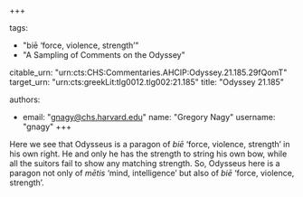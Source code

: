 +++

tags:
- "biē ‘force, violence, strength’"
- "A Sampling of Comments on the Odyssey"

citable_urn: "urn:cts:CHS:Commentaries.AHCIP:Odyssey.21.185.29fQomT"
target_urn: "urn:cts:greekLit:tlg0012.tlg002:21.185"
title: "Odyssey 21.185"

authors:
- email: "gnagy@chs.harvard.edu"
  name: "Gregory Nagy"
  username: "gnagy"
+++

<p>Here we see that Odysseus is a paragon of <em>biē</em> ‘force, violence, strength’ in his own right. He and only he has the strength to string his own bow, while all the suitors fail to show any matching strength. So, Odysseus here is a paragon not only of <em>mētis</em> ‘mind, intelligence’ but also of <em>biē</em> ‘force, violence, strength’.  </p>